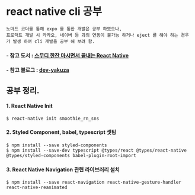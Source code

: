 # react native cli 공부

```
노마드 코더를 통해 expo 를 통한 개발은 공부 하였으나,
프로덕트 개발 시 카카오, 네이버 등 과의 연동이 불가능 하거나 eject 를 해야 하는 경우가 발생 하여 cli 개발을 공부 해 보려 함.
```

#### - 참고 도서 : [스무디 한잔 마시면서 끝내는 React Native](http://www.yes24.com/Product/Goods/82895471?Acode=101)

#### - 참고 블로그 : [dev-yakuza](https://dev-yakuza.github.io/ko/)

## 공부 정리.

#### 1. React Native Init

```
$ react-native init smoothie_rn_sns
```

#### 2. Styled Component, babel, typescript 셋팅

```
$ npm install --save styled-components
$ npm install --save-dev typescript @types/react @types/react-native @types/styled-components babel-plugin-root-import
```

#### 3. React Native Navigation 관련 라이브러리 설치

```
$ npm install --save react-navigation react-native-gesture-handler react-native-reanimated
```
